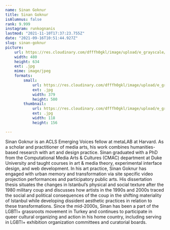 ```yaml
---
name: Sinan Goknur
title: Sinan Goknur
isAlumnus: false
rank: 9.999
instagram: runkognanis
lastmod: "2021-11-10T17:37:23.755Z"
date: "2021-09-16T10:51:44.927Z"
slug: sinan-goknur
picture:
    url: https://res.cloudinary.com/dfffh0gkl/image/upload/e_grayscale/v1636565827/sinan_720a2723a1.jpg
    width: 480
    height: 634
    ext: .jpg
    mime: image/jpeg
    formats:
        small:
            url: https://res.cloudinary.com/dfffh0gkl/image/upload/e_grayscale/v1636565828/small_sinan_720a2723a1.jpg
            ext: .jpg
            width: 379
            height: 500
        thumbnail:
            url: https://res.cloudinary.com/dfffh0gkl/image/upload/e_grayscale/v1636565827/thumbnail_sinan_720a2723a1.jpg
            ext: .jpg
            width: 118
            height: 156

---
```

Sinan Goknur is an ACLS Emerging Voices fellow at metaLAB at Harvard. As a scholar and practitioner of media arts, his work combines humanities-based research with art and design practice.  Sinan graduated with a PhD from the Computational Media Arts & Cultures (CMAC) department at Duke University and taught courses in art & media theory, experimental interface design, and web development. In his art practice, Sinan Goknur has engaged with urban memory and transformation via site specific video projection performances and participatory public arts. His dissertation thesis situates the changes in Istanbul’s physical and social texture after the 1980 military coup and discusses how artists in the 1990s and 2000s traced the social and political consequences of the coup in the shifting materiality of Istanbul while developing dissident aesthetic practices in relation to these transformations. Since the mid-2000s, Sinan has been a part of the LGBTI+ grassroots movement in Turkey and continues to participate in queer cultural organizing and action in his home country, including serving in LGBTI+ exhibition organization committees and curatorial boards.